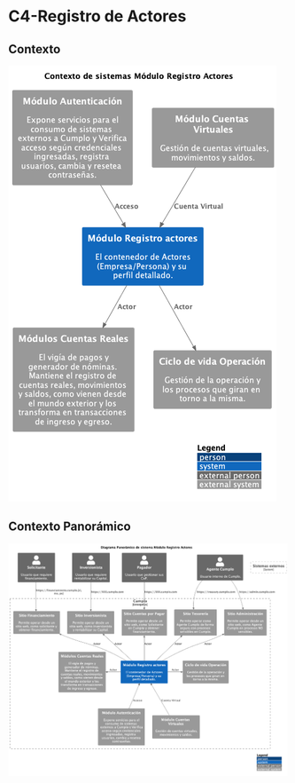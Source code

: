 # C4-Registro de Actores

## Contexto
![Diagrama de Contexto Registro de Actores](./ContextoRegistroActores.png )

## Contexto Panorámico
![Diagrama de Contexto Panorámico Registro de Actores](./ContextoPanoramicoRegistroActores.png )
